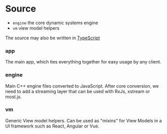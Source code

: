 # Source

- `engine` the core dynamic systems engine
- `vm` view model helpers

The source may also be written in [TypeScript](typescriptlang.org)

### app

The main app, which ties everything together for easy usage by any client.

### engine

Main C++ engine files converted to JavaScript.
After core conversion, we need to add a streaming layer that can be used with RxJs, xstream or most.js.

### vm

Generic View model helpers. Can be used as "mixins" for View Models in a UI framework such as React, Angular or Vue.



